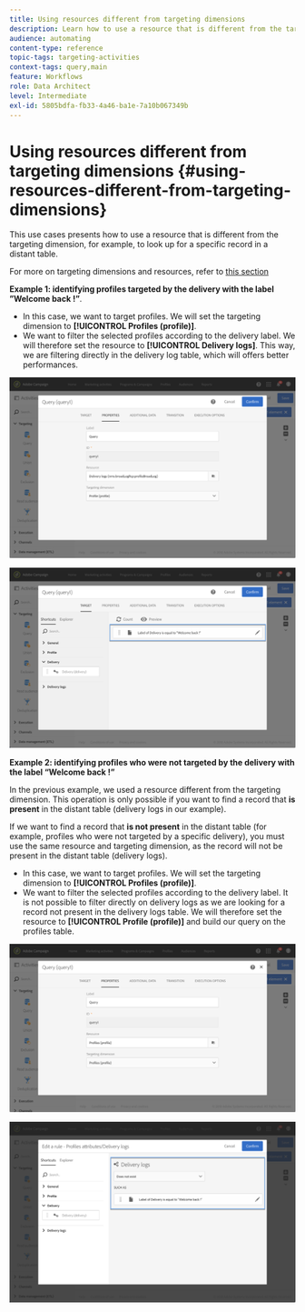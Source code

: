 ```yaml
---
title: Using resources different from targeting dimensions
description: Learn how to use a resource that is different from the targeting dimension.
audience: automating
content-type: reference
topic-tags: targeting-activities
context-tags: query,main
feature: Workflows
role: Data Architect
level: Intermediate
exl-id: 5805bdfa-fb33-4a46-ba1e-7a10b067349b
---
```

# Using resources different from targeting dimensions {#using-resources-different-from-targeting-dimensions}

This use cases presents how to use a resource that is different from the targeting dimension, for example, to look up for a specific record in a distant table.

For more on targeting dimensions and resources, refer to [this section](../../automating/using/query.md#targeting-dimensions-and-resources)

**Example 1: identifying profiles targeted by the delivery with the label ”Welcome back !”**.

* In this case, we want to target profiles. We will set the targeting dimension to **[!UICONTROL Profiles (profile)]**.
* We want to filter the selected profiles according to the delivery label. We will therefore set the resource to **[!UICONTROL Delivery logs]**. This way, we are filtering directly in the delivery log table, which will offers better performances.

![](assets/targeting_dimension6.png)

![](assets/targeting_dimension7.png)

**Example 2: identifying profiles who were not targeted by the delivery with the label “Welcome back !”**

In the previous example, we used a resource different from the targeting dimension. This operation is only possible if you want to find a record that **is present** in the distant table (delivery logs in our example).

If we want to find a record that **is not present** in the distant table (for example, profiles who were not targeted by a specific delivery), you must use the same resource and targeting dimension, as the record will not be present in the distant table (delivery logs).

* In this case, we want to target profiles. We will set the targeting dimension to **[!UICONTROL Profiles (profile)]**.
* We want to filter the selected profiles according to the delivery label. It is not possible to filter directly on delivery logs as we are looking for a record not present in the delivery logs table. We will therefore set the resource to **[!UICONTROL Profile (profile)]** and build our query on the profiles table.

![](assets/targeting_dimension8.png)

![](assets/targeting_dimension9.png)
